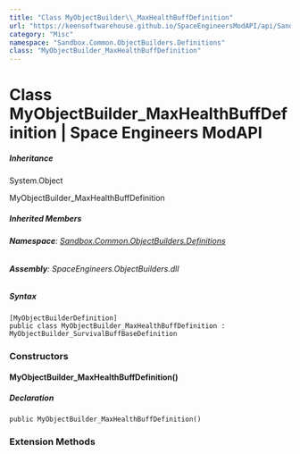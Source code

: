 ```yaml
---
title: "Class MyObjectBuilder\\_MaxHealthBuffDefinition"
url: "https://keensoftwarehouse.github.io/SpaceEngineersModAPI/api/Sandbox.Common.ObjectBuilders.Definitions.MyObjectBuilder_MaxHealthBuffDefinition.html"
category: "Misc"
namespace: "Sandbox.Common.ObjectBuilders.Definitions"
class: "MyObjectBuilder_MaxHealthBuffDefinition"
---
```


# Class MyObjectBuilder\_MaxHealthBuffDefinition | Space Engineers ModAPI

##### Inheritance

System.Object

MyObjectBuilder\_MaxHealthBuffDefinition

##### Inherited Members

###### **Namespace**: [Sandbox.Common.ObjectBuilders.Definitions](https://keensoftwarehouse.github.io/SpaceEngineersModAPI/api/Sandbox.Common.ObjectBuilders.Definitions.html)

###### **Assembly**: SpaceEngineers.ObjectBuilders.dll

##### Syntax

```
[MyObjectBuilderDefinition]
public class MyObjectBuilder_MaxHealthBuffDefinition : MyObjectBuilder_SurvivalBuffBaseDefinition
```

### Constructors

#### MyObjectBuilder\_MaxHealthBuffDefinition()

##### Declaration

```
public MyObjectBuilder_MaxHealthBuffDefinition()
```

### Extension Methods